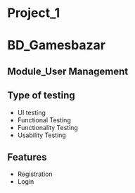 # Project_1
# BD_Gamesbazar

## Module_User Management

## Type of testing
* UI testing
* Functional Testing
* Functionality Testing
* Usability Testing

## Features
* Registration 
* Login



